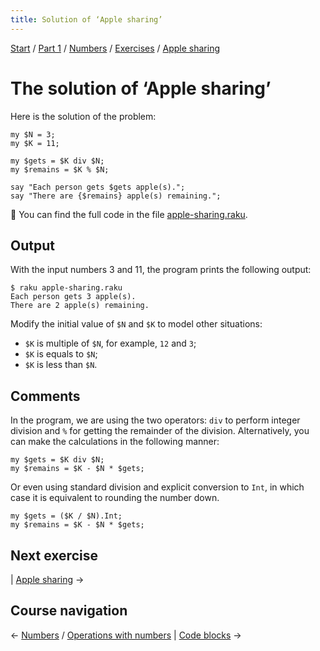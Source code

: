```yaml
---
title: Solution of ‘Apple sharing’
---
```


[Start](/raku-course/) / [Part 1](/raku-course/part1) / [Numbers](/raku-course/numbers) / [Exercises](/raku-course/numbers/exercises) / [Apple sharing](..)

# The solution of ‘Apple sharing’

Here is the solution of the problem:

    my $N = 3;
    my $K = 11;

    my $gets = $K div $N;
    my $remains = $K % $N;

    say "Each person gets $gets apple(s).";
    say "There are {$remains} apple(s) remaining.";

🦋 You can find the full code in the file [apple-sharing.raku](https://github.com/ash/raku-course/blob/master/numbers/exercises/apple-sharing/solution/apple-sharing.raku).

## Output

With the input numbers 3 and 11, the program prints the following output:

    $ raku apple-sharing.raku
    Each person gets 3 apple(s).
    There are 2 apple(s) remaining.

Modify the initial value of `$N` and `$K` to model other situations:

* `$K` is multiple of `$N`, for example, `12` and `3`;
* `$K` is equals to `$N`;
* `$K` is less than `$N`.

## Comments

In the program, we are using the two operators: `div` to perform integer division and `%` for getting the remainder of the division. Alternatively, you can make the calculations in the following manner:


    my $gets = $K div $N;
    my $remains = $K - $N * $gets;

Or even using standard division and explicit conversion to `Int`, in which case it is equivalent to rounding the number down.

    my $gets = ($K / $N).Int;
    my $remains = $K - $N * $gets;

## Next exercise

| [Apple sharing](apple-sharing) →

## Course navigation

← [Numbers](/raku-course/numbers) / [Operations with numbers](/raku-course/numbers/operations) | [Code blocks](/raku-course/code-blocks) →
